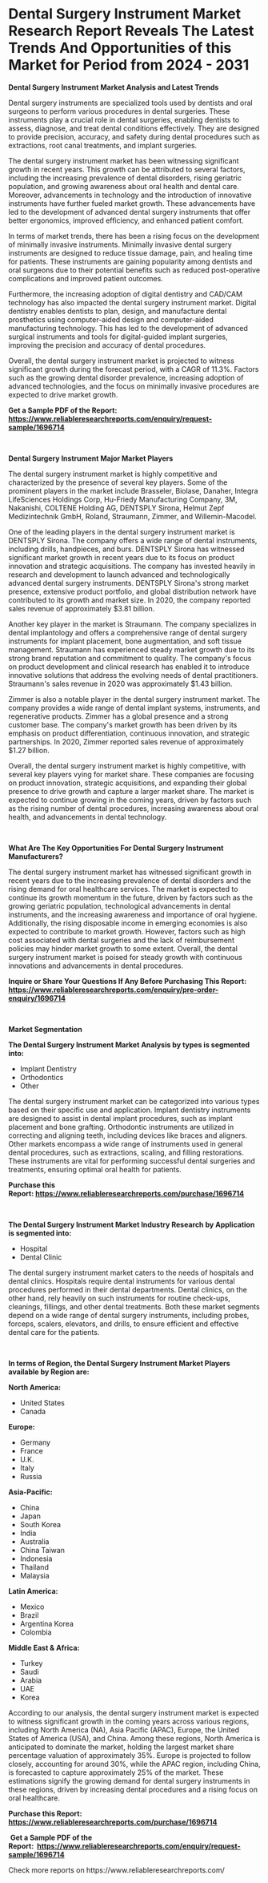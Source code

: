 <p><h1>Dental Surgery Instrument Market Research Report Reveals The Latest Trends And Opportunities of this Market for Period from 2024 - 2031</h1></p><p><strong>Dental Surgery Instrument Market Analysis and Latest Trends</strong></p>
<p><p>Dental surgery instruments are specialized tools used by dentists and oral surgeons to perform various procedures in dental surgeries. These instruments play a crucial role in dental surgeries, enabling dentists to assess, diagnose, and treat dental conditions effectively. They are designed to provide precision, accuracy, and safety during dental procedures such as extractions, root canal treatments, and implant surgeries.</p><p>The dental surgery instrument market has been witnessing significant growth in recent years. This growth can be attributed to several factors, including the increasing prevalence of dental disorders, rising geriatric population, and growing awareness about oral health and dental care. Moreover, advancements in technology and the introduction of innovative instruments have further fueled market growth. These advancements have led to the development of advanced dental surgery instruments that offer better ergonomics, improved efficiency, and enhanced patient comfort.</p><p>In terms of market trends, there has been a rising focus on the development of minimally invasive instruments. Minimally invasive dental surgery instruments are designed to reduce tissue damage, pain, and healing time for patients. These instruments are gaining popularity among dentists and oral surgeons due to their potential benefits such as reduced post-operative complications and improved patient outcomes.</p><p>Furthermore, the increasing adoption of digital dentistry and CAD/CAM technology has also impacted the dental surgery instrument market. Digital dentistry enables dentists to plan, design, and manufacture dental prosthetics using computer-aided design and computer-aided manufacturing technology. This has led to the development of advanced surgical instruments and tools for digital-guided implant surgeries, improving the precision and accuracy of dental procedures.</p><p>Overall, the dental surgery instrument market is projected to witness significant growth during the forecast period, with a CAGR of 11.3%. Factors such as the growing dental disorder prevalence, increasing adoption of advanced technologies, and the focus on minimally invasive procedures are expected to drive market growth.</p></p>
<p><strong>Get a Sample PDF of the Report:&nbsp; <a href="https://www.reliableresearchreports.com/enquiry/request-sample/1696714">https://www.reliableresearchreports.com/enquiry/request-sample/1696714</a></strong></p>
<p>&nbsp;</p>
<p><strong>Dental Surgery Instrument Major Market Players</strong></p>
<p><p>The dental surgery instrument market is highly competitive and characterized by the presence of several key players. Some of the prominent players in the market include Brasseler, Biolase, Danaher, Integra LifeSciences Holdings Corp, Hu-Friedy Manufacturing Company, 3M, Nakanishi, COLTENE Holding AG, DENTSPLY Sirona, Helmut Zepf Medizintechnik GmbH, Roland, Straumann, Zimmer, and Willemin-Macodel.</p><p>One of the leading players in the dental surgery instrument market is DENTSPLY Sirona. The company offers a wide range of dental instruments, including drills, handpieces, and burs. DENTSPLY Sirona has witnessed significant market growth in recent years due to its focus on product innovation and strategic acquisitions. The company has invested heavily in research and development to launch advanced and technologically advanced dental surgery instruments. DENTSPLY Sirona's strong market presence, extensive product portfolio, and global distribution network have contributed to its growth and market size. In 2020, the company reported sales revenue of approximately $3.81 billion.</p><p>Another key player in the market is Straumann. The company specializes in dental implantology and offers a comprehensive range of dental surgery instruments for implant placement, bone augmentation, and soft tissue management. Straumann has experienced steady market growth due to its strong brand reputation and commitment to quality. The company's focus on product development and clinical research has enabled it to introduce innovative solutions that address the evolving needs of dental practitioners. Straumann's sales revenue in 2020 was approximately $1.43 billion.</p><p>Zimmer is also a notable player in the dental surgery instrument market. The company provides a wide range of dental implant systems, instruments, and regenerative products. Zimmer has a global presence and a strong customer base. The company's market growth has been driven by its emphasis on product differentiation, continuous innovation, and strategic partnerships. In 2020, Zimmer reported sales revenue of approximately $1.27 billion.</p><p>Overall, the dental surgery instrument market is highly competitive, with several key players vying for market share. These companies are focusing on product innovation, strategic acquisitions, and expanding their global presence to drive growth and capture a larger market share. The market is expected to continue growing in the coming years, driven by factors such as the rising number of dental procedures, increasing awareness about oral health, and advancements in dental technology.</p></p>
<p>&nbsp;</p>
<p><strong>What Are The Key Opportunities For Dental Surgery Instrument Manufacturers?</strong></p>
<p><p>The dental surgery instrument market has witnessed significant growth in recent years due to the increasing prevalence of dental disorders and the rising demand for oral healthcare services. The market is expected to continue its growth momentum in the future, driven by factors such as the growing geriatric population, technological advancements in dental instruments, and the increasing awareness and importance of oral hygiene. Additionally, the rising disposable income in emerging economies is also expected to contribute to market growth. However, factors such as high cost associated with dental surgeries and the lack of reimbursement policies may hinder market growth to some extent. Overall, the dental surgery instrument market is poised for steady growth with continuous innovations and advancements in dental procedures.</p></p>
<p><strong>Inquire or Share Your Questions If Any Before Purchasing This Report: <a href="https://www.reliableresearchreports.com/enquiry/pre-order-enquiry/1696714">https://www.reliableresearchreports.com/enquiry/pre-order-enquiry/1696714</a></strong></p>
<p>&nbsp;</p>
<p><strong>Market Segmentation</strong></p>
<p><strong>The Dental Surgery Instrument Market Analysis by types is segmented into:</strong></p>
<p><ul><li>Implant Dentistry</li><li>Orthodontics</li><li>Other</li></ul></p>
<p><p>The dental surgery instrument market can be categorized into various types based on their specific use and application. Implant dentistry instruments are designed to assist in dental implant procedures, such as implant placement and bone grafting. Orthodontic instruments are utilized in correcting and aligning teeth, including devices like braces and aligners. Other markets encompass a wide range of instruments used in general dental procedures, such as extractions, scaling, and filling restorations. These instruments are vital for performing successful dental surgeries and treatments, ensuring optimal oral health for patients.</p></p>
<p><strong>Purchase this Report:&nbsp;<a href="https://www.reliableresearchreports.com/purchase/1696714">https://www.reliableresearchreports.com/purchase/1696714</a></strong></p>
<p>&nbsp;</p>
<p><strong>The Dental Surgery Instrument Market Industry Research by Application is segmented into:</strong></p>
<p><ul><li>Hospital</li><li>Dental Clinic</li></ul></p>
<p><p>The dental surgery instrument market caters to the needs of hospitals and dental clinics. Hospitals require dental instruments for various dental procedures performed in their dental departments. Dental clinics, on the other hand, rely heavily on such instruments for routine check-ups, cleanings, fillings, and other dental treatments. Both these market segments depend on a wide range of dental surgery instruments, including probes, forceps, scalers, elevators, and drills, to ensure efficient and effective dental care for the patients.</p></p>
<p>&nbsp;</p>
<p><strong>In terms of Region, the Dental Surgery Instrument Market Players available by Region are:</strong></p>
<p>
    <p> <strong> North America: </strong>
        <ul>
            <li>United States</li>
            <li>Canada</li>
        </ul>
        </p> 
    <p> <strong> Europe: </strong>
        <ul>
            <li>Germany</li>
            <li>France</li>
            <li>U.K.</li>
            <li>Italy</li>
            <li>Russia</li>
        </ul>
        </p> 
    <p> <strong> Asia-Pacific: </strong>
        <ul>
            <li>China</li>
            <li>Japan</li>
            <li>South Korea</li>
            <li>India</li>
            <li>Australia</li>
            <li>China Taiwan</li>
            <li>Indonesia</li>
            <li>Thailand</li>
            <li>Malaysia</li>
        </ul>
        </p> 
    <p> <strong> Latin America: </strong>
        <ul>
            <li>Mexico</li>
            <li>Brazil</li>
            <li>Argentina Korea</li>
            <li>Colombia</li>
        </ul>
        </p> 
    <p> <strong> Middle East & Africa: </strong>
        <ul>
            <li>Turkey</li>
            <li>Saudi</li>
            <li>Arabia</li>
            <li>UAE</li>
            <li>Korea</li>
        </ul>
    </p>
    </p>
<p><p>According to our analysis, the dental surgery instrument market is expected to witness significant growth in the coming years across various regions, including North America (NA), Asia Pacific (APAC), Europe, the United States of America (USA), and China. Among these regions, North America is anticipated to dominate the market, holding the largest market share percentage valuation of approximately 35%. Europe is projected to follow closely, accounting for around 30%, while the APAC region, including China, is forecasted to capture approximately 25% of the market. These estimations signify the growing demand for dental surgery instruments in these regions, driven by increasing dental procedures and a rising focus on oral healthcare.</p></p>
<p><strong>Purchase this Report: <a href="https://www.reliableresearchreports.com/purchase/1696714">https://www.reliableresearchreports.com/purchase/1696714</a></strong></p>
<p>&nbsp;<strong>Get a Sample PDF of the Report:&nbsp;&nbsp;<a href="https://www.reliableresearchreports.com/enquiry/request-sample/1696714">https://www.reliableresearchreports.com/enquiry/request-sample/1696714</a></strong></p>
<p><strong></strong></p>
<p>Check more reports on https://www.reliableresearchreports.com/</p>